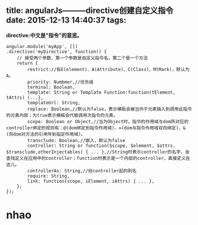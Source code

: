 title: angularJs———directive创建自定义指令
date: 2015-12-13 14:40:37
tags:
---
   **directive:中文是"指令”的意思。**
   
    angular.module('myApp', [])
    .directive('myDirective', function() {
        // 接受两个参数，第一个参数是自定义指令名，第二个是一个方法
        return {
            restrict://有E(element)、A(Attribute)、C(Class)、M(Mark)，默认为A。
            priority: Numbmer,//优先级
            terminal: Boolean,
            template: String or Template Function:function(tElement, tAttrs) (...},
            templateUrl: String,
            replace: Boolean,//默认为false，表示模板会被当作子元素插入到调用此指令的元素内部；为true表示模板会代替调用次指令的元素。
            scope: Boolean or Object,//当为Object时，指令的作用域与dom所对应的controller绑定的规则有：@(dom绑定到指令作用域)、=(dom与指令作用域双向绑定)、&(将dom对方法的引用传到指定作用域)。
            transclude: Boolean,//嵌入，默认为false
            controller: String or function($scope, $element, $attrs, $transclude,otherInjectables) { ... },//String时表示controller的名字，会查找定义在应用中的controller；function时表示是一个内部的controller，直接定义在这儿。
            controllerAs: String,//给controller起的别名
            require: String,
            link: function(scope, iElement, iAttrs) { ... },
        };
    });

#  nhao
    
    